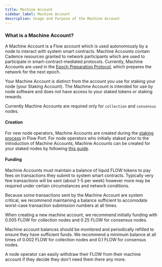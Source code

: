 ```yaml
---
title: Machine Account
sidebar_label: Machine Account
description: Usage and Purpose of the Machine Account
---
```


### What is a Machine Account?

A Machine Account is a Flow account which is used autonomously by a node to interact with
system smart contracts. Machine Accounts contain Cadence resources granted to network 
participants which are used to participate in smart-contract-mediated protocols. Currently,
Machine Accounts are used in the [Epoch Preparation Protocol](./04-epoch-preparation.md), 
which prepares the network for the next epoch.

Your Machine Account is distinct from the account you use for staking your node (your Staking Account).
The Machine Account is intended for use by node software and does not have access to your staked tokens or staking rewards.

<Callout type="info">

Currently Machine Accounts are required only for `collection` and `consensus` nodes.

</Callout>

#### Creation

For new node operators, Machine Accounts are created during the [staking process](../../references/run-and-secure/nodes/flow-port/staking-guide.md) in Flow Port.
For node operators who initially staked prior to the introduction of Machine Accounts, Machine Accounts can be
created for your staked nodes by following [this guide](../node-ops/nodes/node-operation/machine-existing-operator.md).

#### Funding

Machine Accounts must maintain a balance of liquid FLOW tokens to pay fees on transactions they
submit to system smart contracts. Typically very few transactions will be sent (about 1-5 per week)
however more may be required under certain circumstances and network conditions.

<Callout type="info">

Because some transactions sent by the Machine Account are system critical, we recommend maintaining
a balance sufficient to accomodate worst-case transaction submission numbers at all times.

</Callout>

When creating a new machine account, we recommend initially funding with 0.005 FLOW for collection nodes and
0.25 FLOW for consensus nodes.

Machine account balances should be monitored and periodically refilled to ensure they have sufficient funds.
We recommend a minimum balance at all times of 0.002 FLOW for collection nodes and 0.1 FLOW for consensus nodes.

A node operator can easily withdraw their FLOW from their machine account if they decide they don't need them there any more.

